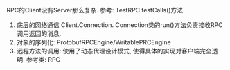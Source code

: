 RPC的Client没有Server那么复杂. 参考: TestRPC.testCalls()方法.
1. 底层的网络通信  Client.Connection. Connection类的run()方法负责接收RPC调用返回的消息.
2. 对象的序列化:   ProtobufRPCEngine/WritablePRCEngine
3. 远程方法的调用:  使用了动态代理设计模式, 使得具体的实现对客户端完全透明. 参考类: RPC


